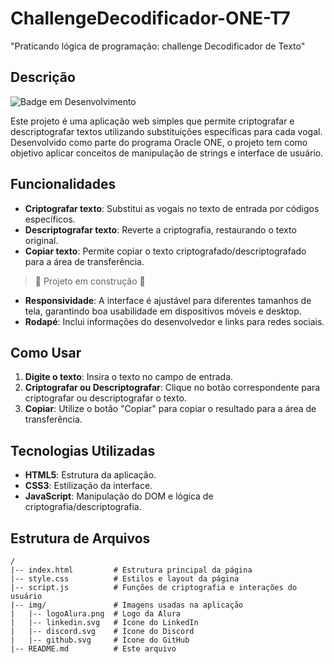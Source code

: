 # ChallengeDecodificador-ONE-T7
"Praticando lógica de programação: challenge Decodificador de Texto"

## Descrição
![Badge em Desenvolvimento](http://img.shields.io/static/v1?label=STATUS&message=EM%20DESENVOLVIMENTO&color=GREEN&style=for-the-badge)

Este projeto é uma aplicação web simples que permite criptografar e descriptografar textos utilizando substituições específicas para cada vogal. Desenvolvido como parte do programa Oracle ONE, o projeto tem como objetivo aplicar conceitos de manipulação de strings e interface de usuário.

## Funcionalidades

- **Criptografar texto**: Substitui as vogais no texto de entrada por códigos específicos.
- **Descriptografar texto**: Reverte a criptografia, restaurando o texto original.
- **Copiar texto**: Permite copiar o texto criptografado/descriptografado para a área de transferência.
> :construction: Projeto em construção :construction:
- **Responsividade**: A interface é ajustável para diferentes tamanhos de tela, garantindo boa usabilidade em dispositivos móveis e desktop.
- **Rodapé**: Inclui informações do desenvolvedor e links para redes sociais.

## Como Usar
1. **Digite o texto**: Insira o texto no campo de entrada.
2. **Criptografar ou Descriptografar**: Clique no botão correspondente para criptografar ou descriptografar o texto.
3. **Copiar**: Utilize o botão "Copiar" para copiar o resultado para a área de transferência.

## Tecnologias Utilizadas
- **HTML5**: Estrutura da aplicação.
- **CSS3**: Estilização da interface.
- **JavaScript**: Manipulação do DOM e lógica de criptografia/descriptografia.

## Estrutura de Arquivos
```plaintext
/
|-- index.html         # Estrutura principal da página
|-- style.css          # Estilos e layout da página
|-- script.js          # Funções de criptografia e interações do usuário
|-- img/               # Imagens usadas na aplicação
|   |-- logoAlura.png  # Logo da Alura
|   |-- linkedin.svg   # Ícone do LinkedIn
|   |-- discord.svg    # Ícone do Discord
|   |-- github.svg     # Ícone do GitHub
|-- README.md          # Este arquivo
```
##
